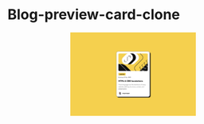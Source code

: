 # Blog-preview-card-clone
<p align="center">
  <img alt="Imagem do projeto" src="https://github.com/ElielVeiga/Blog-preview-card-clone/blob/main/assets/preview.jpg" width="50%">
</p>
